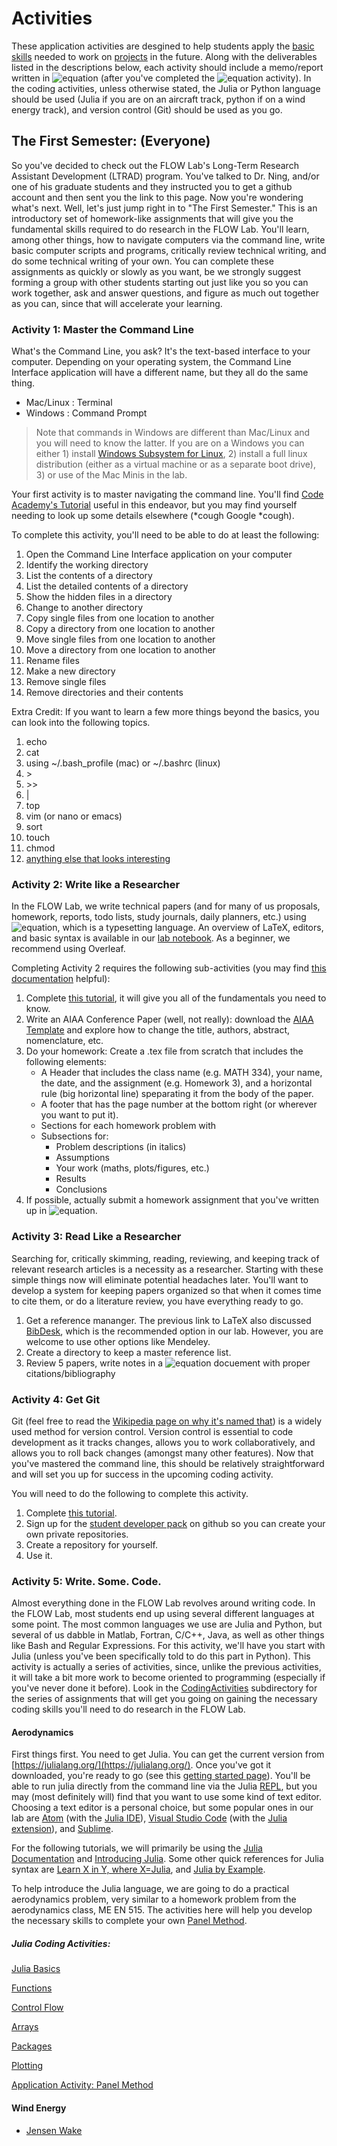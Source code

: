 # Activities

These application activities are desgined to help students apply the [basic skills](../0-resources/README.md) needed to work on [projects](../2-projects/README.md) in the future.  Along with the deliverables listed in the descriptions below, each activity should include a memo/report written in ![equation](latex.gif) (after you've completed the ![equation](latex.gif) activity).  In the coding activities, unless otherwise stated, the Julia or Python language should be used (Julia if you are on an aircraft track, python if on a wind energy track), and version control (Git) should be used as you go.

## The First Semester: (Everyone)

So you've decided to check out the FLOW Lab's Long-Term Research Assistant Development (LTRAD) program. You've talked to Dr. Ning, and/or one of his graduate students and they instructed you to get a github account and then sent you the link to this page. Now you're wondering what's next. Well, let's just jump right in to "The First Semester." This is an introductory set of homework-like assignments that will give you the fundamental skills required to do research in the FLOW Lab. You'll learn, among other things, how to navigate computers via the command line, write basic computer scripts and programs, critically review technical writing, and do some technical writing of your own. You can complete these assignments as quickly or slowly as you want, be we strongly suggest forming a group with other students starting out just like you so you can work together, ask and answer questions, and figure as much out together as you can, since that will accelerate your learning.

### Activity 1: Master the Command Line
What's the Command Line, you ask? It's the text-based interface to your computer. Depending on your operating system, the Command Line Interface application will have a different name, but they all do the same thing.

- Mac/Linux : Terminal
- Windows : Command Prompt

> Note that commands in Windows are different than Mac/Linux and you will need to know the latter. If you are on a Windows you can either 1) install [Windows Subsystem for Linux](https://docs.microsoft.com/en-us/windows/wsl/about), 2) install a full linux distribution (either as a virtual machine or as a separate boot drive), 3) or use of the Mac Minis in the lab.

Your first activity is to master navigating the command line. You'll find [Code Academy's Tutorial](https://www.codecademy.com/learn/learn-the-command-line) useful in this endeavor, but you may find yourself needing to look up some details elsewhere (*cough Google *cough).

To complete this activity, you'll need to be able to do at least the following:

1. Open the Command Line Interface application on your computer
2. Identify the working directory
3. List the contents of a directory
4. List the detailed contents of a directory
5. Show the hidden files in a directory
6. Change to another directory
7. Copy single files from one location to another
8. Copy a directory from one location to another
9. Move single files from one location to another
10. Move a directory from one location to another
11. Rename files
12. Make a new directory
13. Remove single files
14. Remove directories and their contents

Extra Credit: If you want to learn a few more things beyond the basics, you can look into the following topics.

1. echo
2. cat
3. using ~/.bash_profile (mac) or ~/.bashrc (linux)
4. \>
5. \>>
6. |
7. top
8. vim (or nano or emacs)
9. sort
10. touch
11. chmod
12. [anything else that looks interesting](https://www.codecademy.com/articles/command-line-commands)

### Activity 2: Write like a Researcher
In the FLOW Lab, we write technical papers (and for many of us proposals, homework, reports, todo lists, study journals, daily planners, etc.) using ![equation](latex.gif), which is a typesetting language. An overview of LaTeX, editors, and basic syntax is available in our [lab notebook](https://github.com/byuflowlab/flowlab-notebook/blob/master/tutorials/latex.md).  As a beginner, we recommend using Overleaf.

Completing Activity 2 requires the following sub-activities (you may find [this documentation](https://www.overleaf.com/learn) helpful):
1. Complete [this tutorial](https://www.overleaf.com/learn/latex/Learn_LaTeX_in_30_minutes), it will give you all of the fundamentals you need to know.
2. Write an AIAA Conference Paper (well, not really): download the [AIAA Template](https://www.overleaf.com/latex/templates/latex-template-for-the-preparation-of-papers-for-aiaa-technical-conferences/rsssbwthkptn#.WbgUXMiGNPZ) and explore how to change the title, authors, abstract, nomenclature, etc.
3. Do your homework: Create a .tex file from scratch that includes the following elements:
   - A Header that includes the class name (e.g. MATH 334), your name, the date, and the assignment (e.g. Homework 3), and a horizontal rule (big horizontal line) speparating it from the body of the paper.
   - A footer that has the page number at the bottom right (or wherever you want to put it).
   - Sections for each homework problem with
   - Subsections for:
     - Problem descriptions (in italics)
     - Assumptions
     - Your work (maths, plots/figures, etc.)
     - Results
     - Conclusions
4. If possible, actually submit a homework assignment that you've written up in ![equation](latex.gif).

### Activity 3: Read Like a Researcher
Searching for, critically skimming, reading, reviewing, and keeping track of relevant research articles is a necessity as a researcher. Starting with these simple things now will eliminate potential headaches later. You'll want to develop a system for keeping papers organized so that when it comes time to cite them, or do a literature review, you have everything ready to go.

1. Get a reference mananger.  The previous link to LaTeX also discussed [BibDesk](https://github.com/byuflowlab/flowlab-notebook/blob/master/tutorials/latex.md), which is the recommended option in our lab.  However, you are welcome to use other options like Mendeley.
2. Create a directory to keep a master reference list.
3. Review 5 papers, write notes in a ![equation](latex.gif) docuement with proper citations/bibliography

### Activity 4: Get Git
Git (feel free to read the [Wikipedia page on why it's named that](https://en.wikipedia.org/wiki/Git#Naming)) is a widely used method for version control.  Version control is essential to code development as it tracks changes, allows you to work collaboratively, and allows you to roll back changes (amongst many other features).  Now that you've mastered the command line, this should be relatively straightforward and will set you up for success in the upcoming coding activity.

You will need to do the following to complete this activity.

1. Complete [this tutorial](https://www.codecademy.com/learn/learn-git).
2. Sign up for the [student developer pack](https://education.github.com/pack) on github so you can create your own private repositories.
3. Create a repository for yourself.
4. Use it.

### Activity 5: Write. Some. Code.
Almost everything done in the FLOW Lab revolves around writing code. In the FLOW Lab, most students end up using several different languages at some point. The most common languages we use are Julia and Python, but several of us dabble in Matlab, Fortran, C/C++, Java, as well as other things like Bash and Regular Expressions. For this activity, we'll have you start with Julia (unless you've been specifically told to do this part in Python). This activity is actually a series of activities, since, unlike the previous activities, it will take a bit more work to become oriented to programming (especially if you've never done it before). Look in the [CodingActivities](./CodingActivities) subdirectory for the series of assignments that will get you going on gaining the necessary coding skills you'll need to do research in the FLOW Lab.

#### Aerodynamics

First things first. You need to get Julia. You can get the current version from [https://julialang.org/](https://julialang.org/). Once you've got it downloaded, you're ready to go (see this [getting started page](https://en.wikibooks.org/wiki/Introducing_Julia/Getting_started)).  You'll be able to run julia directly from the command line via the Julia [REPL](https://en.wikibooks.org/wiki/Introducing_Julia/The_REPL), but you may (most definitely will) find that you want to use some kind of text editor. Choosing a text editor is a personal choice, but some popular ones in our lab are [Atom](https://atom.io/) (with the [Julia IDE](http://junolab.org/)), [Visual Studio Code](https://code.visualstudio.com/) (with the [Julia extension](https://marketplace.visualstudio.com/items?itemName=julialang.language-julia)), and [Sublime](https://github.com/PetrKryslUCSD/HowToUseJuliaWithSublimeText3/blob/master/How-to-use-Julia-with-Sublime-Text-3.md).

For the following tutorials, we will primarily be using the [Julia Documentation](https://docs.julialang.org/en/v1/) and [Introducing Julia](https://en.wikibooks.org/wiki/Introducing_Julia). Some other quick references for Julia syntax are [Learn X in Y, where X=Julia](https://learnxinyminutes.com/docs/julia/), and [Julia by Example](https://juliabyexample.helpmanual.io/).

To help introduce the Julia language, we are going to do a practical aerodynamics problem, very similar to a homework problem from the aerodynamics class, ME EN 515. The activities here will help you develop the necessary skills to complete your own [Panel Method](latex/panelmethod.pdf).

##### Julia Coding Activities:
[Julia Basics](latex/basics.pdf)

[Functions](latex/functions.pdf)

[Control Flow](latex/controlflow.pdf)

[Arrays](latex/arrays.pdf)

[Packages](latex/packages.pdf)

[Plotting](latex/plotting.pdf)

[Application Activity: Panel Method](latex/panelmethod.pdf)

#### Wind Energy

- [Jensen Wake](jensen-wake.md)


